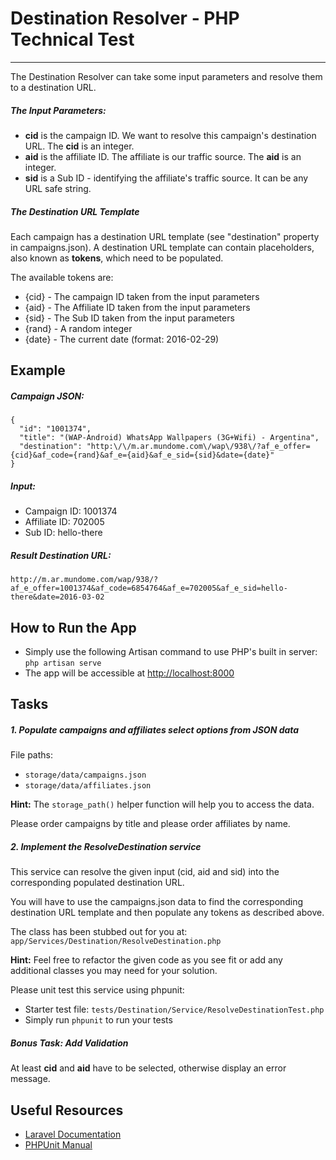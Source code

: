 # Destination Resolver - PHP Technical Test

----

The Destination Resolver can take some input parameters and resolve them to a destination URL.

##### The Input Parameters:

- **cid** is the campaign ID. We want to resolve this campaign's destination URL. The **cid** is an integer.
- **aid** is the affiliate ID. The affiliate is our traffic source. The **aid** is an integer.
- **sid** is a Sub ID - identifying the affiliate's traffic source. It can be any URL safe string.

##### The Destination URL Template
Each campaign has a destination URL template (see "destination" property in campaigns.json). A destination URL template can contain placeholders, also known as **tokens**, which need to be populated.

The available tokens are:

- {cid} - The campaign ID taken from the input parameters
- {aid} - The Affiliate ID taken from the input parameters
- {sid} - The Sub ID taken from the input parameters
- {rand} - A random integer
- {date} - The current date (format: 2016-02-29)

## Example
##### Campaign JSON:
```
{
  "id": "1001374",
  "title": "(WAP-Android) WhatsApp Wallpapers (3G+Wifi) - Argentina",
  "destination": "http:\/\/m.ar.mundome.com\/wap\/938\/?af_e_offer={cid}&af_code={rand}&af_e={aid}&af_e_sid={sid}&date={date}"
}
```

##### Input:

* Campaign ID: 1001374
* Affiliate ID: 702005
* Sub ID: hello-there

##### Result Destination URL:
``http://m.ar.mundome.com/wap/938/?af_e_offer=1001374&af_code=6854764&af_e=702005&af_e_sid=hello-there&date=2016-03-02``

## How to Run the App
- Simply use the following Artisan command to use PHP's built in server: ``php artisan serve``
- The app will be accessible at <http://localhost:8000>

## Tasks
##### 1. Populate campaigns and affiliates select options from JSON data
File paths:

- ``storage/data/campaigns.json``
- ``storage/data/affiliates.json``

**Hint:** The ``storage_path()`` helper function will help you to access the data.

Please order campaigns by title and please order affiliates by name.

##### 2. Implement the ResolveDestination service
This service can resolve the given input (cid, aid and sid) into the corresponding populated destination URL.

You will have to use the campaigns.json data to find the corresponding destination URL template and then populate any tokens as described above.

The class has been stubbed out for you at: ``app/Services/Destination/ResolveDestination.php``

**Hint:** Feel free to refactor the given code as you see fit or add any additional classes you may need for your solution.

Please unit test this service using phpunit:

- Starter test file: ``tests/Destination/Service/ResolveDestinationTest.php``
- Simply run ``phpunit`` to run your tests

##### Bonus Task: Add Validation
At least **cid** and **aid** have to be selected, otherwise display an error message.

## Useful Resources
- [Laravel Documentation](https://laravel.com/docs)
- [PHPUnit Manual](https://phpunit.de/manual/current/en/)
